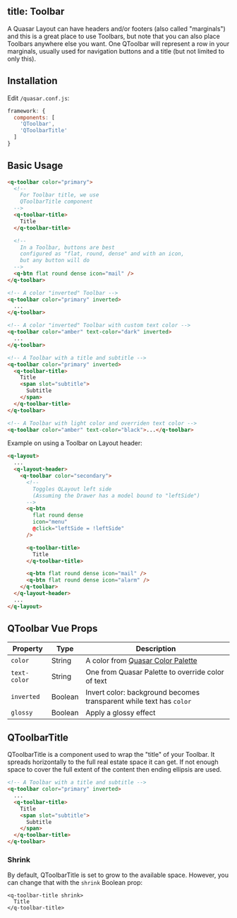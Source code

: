 title: Toolbar
---
A Quasar Layout can have headers and/or footers (also called "marginals") and this is a great place to use Toolbars, but note that you can also place Toolbars anywhere else you want. One QToolbar will represent a row in your marginals, usually used for navigation buttons and a title (but not limited to only this).
<input type="hidden" data-fullpage-demo="navigation/toolbar">

## Installation
Edit `/quasar.conf.js`:
```js
framework: {
  components: [
    'QToolbar',
    'QToolbarTitle'
  ]
}
```

## Basic Usage
``` html
<q-toolbar color="primary">
  <!--
    For Toolbar title, we use
    QToolbarTitle component
  -->
  <q-toolbar-title>
    Title
  </q-toolbar-title>

  <!--
    In a Toolbar, buttons are best
    configured as "flat, round, dense" and with an icon,
    but any button will do
  -->
  <q-btn flat round dense icon="mail" />
</q-toolbar>

<!-- A color "inverted" Toolbar -->
<q-toolbar color="primary" inverted>
  ...
</q-toolbar>

<!-- A color "inverted" Toolbar with custom text color -->
<q-toolbar color="amber" text-color="dark" inverted>
  ...
</q-toolbar>

<!-- A Toolbar with a title and subtitle -->
<q-toolbar color="primary" inverted>
  <q-toolbar-title>
    Title
    <span slot="subtitle">
      Subtitle
    </span>
  </q-toolbar-title>
</q-toolbar>

<!-- A Toolbar with light color and overriden text color -->
<q-toolbar color="amber" text-color="black">...</q-toolbar>
```

Example on using a Toolbar on Layout header:

``` html
<q-layout>
  ...
  <q-layout-header>
    <q-toolbar color="secondary">
      <!--
        Toggles QLayout left side
        (Assuming the Drawer has a model bound to "leftSide")
      -->
      <q-btn
        flat round dense
        icon="menu"
        @click="leftSide = !leftSide"
      />

      <q-toolbar-title>
        Title
      </q-toolbar-title>

      <q-btn flat round dense icon="mail" />
      <q-btn flat round dense icon="alarm" />
    </q-toolbar>
  </q-layout-header>
  ...
</q-layout>
```

## QToolbar Vue Props

| Property | Type | Description |
| --- | --- | --- |
| `color` | String | A color from [Quasar Color Palette](/components/color-palette.html) |
| `text-color` | String | One from Quasar Palette to override color of text |
| `inverted` | Boolean | Invert color: background becomes transparent while text has `color` |
| `glossy` | Boolean | Apply a glossy effect |

## QToolbarTitle
QToolbarTitle is a component used to wrap the "title" of your Toolbar. It spreads horizontally to the full real estate space it can get. If not enough space to cover the full extent of the content then ending ellipsis are used.

```html
<!-- A Toolbar with a title and subtitle -->
<q-toolbar color="primary" inverted>
  ...
  <q-toolbar-title>
    Title
    <span slot="subtitle">
      Subtitle
    </span>
  </q-toolbar-title>
</q-toolbar>
```

### Shrink
By default, QToolbarTitle is set to grow to the available space. However, you can change that with the `shrink` Boolean prop:
```
<q-toolbar-title shrink>
  Title
</q-toolbar-title>
```
